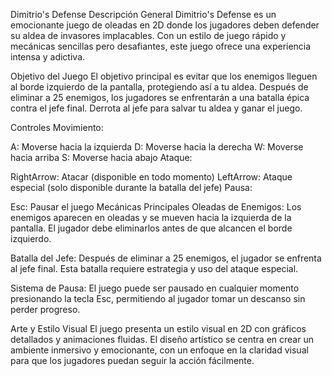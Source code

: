 Dimitrio's Defense
Descripción General
Dimitrio's Defense es un emocionante juego de oleadas en 2D donde los jugadores deben defender su aldea de invasores implacables. Con un estilo de juego rápido y mecánicas sencillas pero desafiantes, este juego ofrece una experiencia intensa y adictiva.

Objetivo del Juego
El objetivo principal es evitar que los enemigos lleguen al borde izquierdo de la pantalla, protegiendo así a tu aldea. Después de eliminar a 25 enemigos, los jugadores se enfrentarán a una batalla épica contra el jefe final. Derrota al jefe para salvar tu aldea y ganar el juego.

Controles
Movimiento:

A: Moverse hacia la izquierda
D: Moverse hacia la derecha
W: Moverse hacia arriba
S: Moverse hacia abajo
Ataque:

RightArrow: Atacar (disponible en todo momento)
LeftArrow: Ataque especial (solo disponible durante la batalla del jefe)
Pausa:

Esc: Pausar el juego
Mecánicas Principales
Oleadas de Enemigos: Los enemigos aparecen en oleadas y se mueven hacia la izquierda de la pantalla. El jugador debe eliminarlos antes de que alcancen el borde izquierdo.

Batalla del Jefe: Después de eliminar a 25 enemigos, el jugador se enfrenta al jefe final. Esta batalla requiere estrategia y uso del ataque especial.

Sistema de Pausa: El juego puede ser pausado en cualquier momento presionando la tecla Esc, permitiendo al jugador tomar un descanso sin perder progreso.

Arte y Estilo Visual
El juego presenta un estilo visual en 2D con gráficos detallados y animaciones fluidas. El diseño artístico se centra en crear un ambiente inmersivo y emocionante, con un enfoque en la claridad visual para que los jugadores puedan seguir la acción fácilmente.
